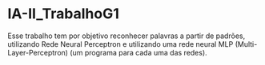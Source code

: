 # IA-II_TrabalhoG1
Esse trabalho tem por objetivo reconhecer palavras a partir de padrões, utilizando Rede Neural Perceptron e utilizando uma rede neural MLP (Multi-Layer-Perceptron) (um programa para cada uma das redes).
